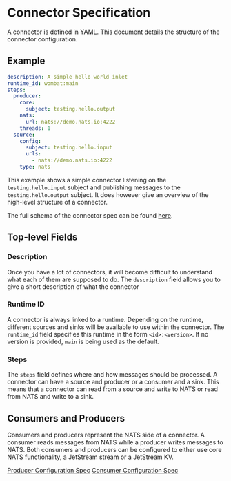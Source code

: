 # Connector Specification
A connector is defined in YAML. This document details the structure of the connector
configuration.

## Example
```yaml
description: A simple hello world inlet
runtime_id: wombat:main
steps:
  producer:
    core:
      subject: testing.hello.output
    nats:
      url: nats://demo.nats.io:4222
    threads: 1
  source:
    config:
      subject: testing.hello.input
      urls:
        - nats://demo.nats.io:4222
    type: nats
```

This example shows a simple connector listening on the `testing.hello.input` subject
and publishing messages to the `testing.hello.output` subject. It does however give an overview
of the high-level structure of a connector.

The full schema of the connector spec can be found [here](../spec/schemas/connector-spec.schema.json).

## Top-level Fields
### Description
Once you have a lot of connectors, it will become difficult to understand what each of them are 
supposed to do. The `description` field allows you to give a short description of what the connector

### Runtime ID
A connector is always linked to a runtime. Depending on the runtime, different sources and sinks will be
available to use within the connector. The `runtime_id` field specifies this runtime in the form `<id>:<version>`.
If no version is provided, `main` is being used as the default.

### Steps
The `steps` field defines where and how messages should be processed. A connector can have a source and producer or
a consumer and a sink. This means that a connector can read from a source and write to NATS or read from NATS and 
write to a sink.

## Consumers and Producers
Consumers and producers represent the NATS side of a connector. A consumer reads messages from NATS while a producer 
writes messages to NATS. Both consumers and producers can be configured to either use core NATS functionality, 
a JetStream stream or a JetStream KV.

[Producer Configuration Spec](../spec/schemas/connector-steps-producer-model.schema.json)
[Consumer Configuration Spec](../spec/schemas/connector-steps-consumer-model.schema.json)